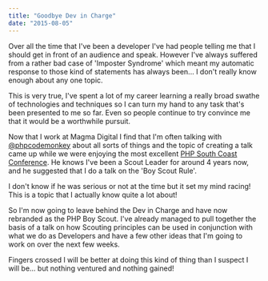 ```yaml
---
title: "Goodbye Dev in Charge"
date: "2015-08-05"
---
```


Over all the time that I've been a developer I've had people telling me that I should get in front of an audience and speak. However I've always suffered from a rather bad case of 'Imposter Syndrome' which meant my automatic response to those kind of statements has always been... I don't really know enough about any one topic.

This is very true, I've spent a lot of my career learning a really broad swathe of technologies and techniques so I can turn my hand to any task that's been presented to me so far. Even so people continue to try convince me that it would be a worthwhile pursuit.

Now that I work at Magma Digital I find that I'm often talking with [@phpcodemonkey](https://twitter.com/phpcodemonkey) about all sorts of things and the topic of creating a talk came up while we were enjoying the most excellent [PHP South Coast Conference](http://2015.phpsouthcoast.co.uk/). He knows I've been a Scout Leader for around 4 years now, and he suggested that I do a talk on the 'Boy Scout Rule'.

I don't know if he was serious or not at the time but it set my mind racing! This is a topic that I actually know quite a lot about!

So I'm now going to leave behind the Dev in Charge and have now rebranded as the PHP Boy Scout. I've already managed to pull together the basis of a talk on how Scouting principles can be used in conjunction with what we do as Developers and have a few other ideas that I'm going to work on over the next few weeks.

Fingers crossed I will be better at doing this kind of thing than I suspect I will be... but nothing ventured and nothing gained!
